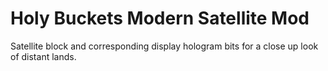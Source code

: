# Holy Buckets Modern Satellite Mod

Satellite block and corresponding display hologram bits for a close up look of distant lands.